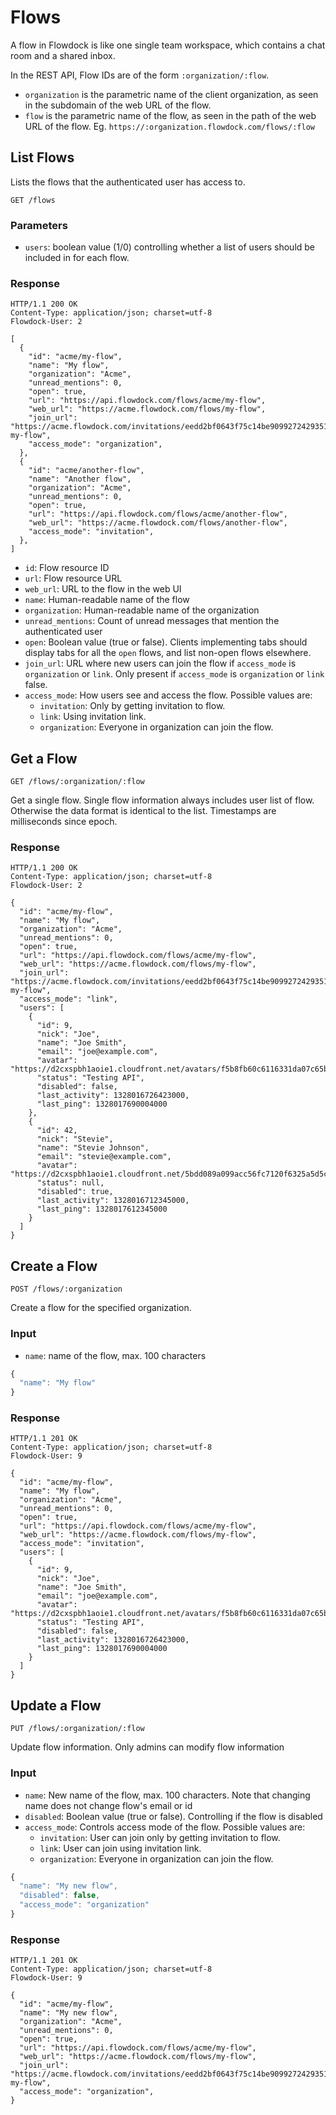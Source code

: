# Flows

A flow in Flowdock is like one single team workspace, which contains a chat room and a shared inbox.

In the REST API, Flow IDs are of the form `:organization/:flow`.

* `organization` is the parametric name of the client organization, as seen in the subdomain of the web URL of the flow.
* `flow` is the parametric name of the flow, as seen in the path of the web URL of the flow. Eg. `https://:organization.flowdock.com/flows/:flow`

## List Flows
Lists the flows that the authenticated user has access to.

```
GET /flows
```

### Parameters

* `users`: boolean value (1/0) controlling whether a list of users should be included in for each flow.

### Response
```
HTTP/1.1 200 OK
Content-Type: application/json; charset=utf-8
Flowdock-User: 2
```
```
[
  {
    "id": "acme/my-flow",
    "name": "My flow",
    "organization": "Acme",
    "unread_mentions": 0,
    "open": true,
    "url": "https://api.flowdock.com/flows/acme/my-flow",
    "web_url": "https://acme.flowdock.com/flows/my-flow",
    "join_url": "https://acme.flowdock.com/invitations/eedd2bf0643f75c14be9099272429351c7132a71-my-flow",
    "access_mode": "organization",
  },
  {
    "id": "acme/another-flow",
    "name": "Another flow",
    "organization": "Acme",
    "unread_mentions": 0,
    "open": true,
    "url": "https://api.flowdock.com/flows/acme/another-flow",
    "web_url": "https://acme.flowdock.com/flows/another-flow",
    "access_mode": "invitation",
  },
]
```

* `id`: Flow resource ID
* `url`: Flow resource URL
* `web_url`: URL to the flow in the web UI
* `name`: Human-readable name of the flow
* `organization`: Human-readable name of the organization
* `unread_mentions`: Count of unread messages that mention the authenticated user
* `open`: Boolean value (true or false). Clients implementing tabs should display tabs for all the `open` flows, and list non-open flows elsewhere.
* `join_url`: URL where new users can join the flow if `access_mode` is `organization` or `link`. Only present if `access_mode` is `organization` or `link` false.
* `access_mode`: How users see and access the flow. Possible values are:
    - `invitation`: Only by getting invitation to flow.
    - `link`: Using invitation link.
    - `organization`: Everyone in organization can join the flow.

## Get a Flow
```
GET /flows/:organization/:flow
```
Get a single flow. Single flow information always includes user list of flow. Otherwise the data format is identical to the list. Timestamps are milliseconds since epoch.

### Response
```
HTTP/1.1 200 OK
Content-Type: application/json; charset=utf-8
Flowdock-User: 2
```
```
{
  "id": "acme/my-flow",
  "name": "My flow",
  "organization": "Acme",
  "unread_mentions": 0,
  "open": true,
  "url": "https://api.flowdock.com/flows/acme/my-flow",
  "web_url": "https://acme.flowdock.com/flows/my-flow",
  "join_url": "https://acme.flowdock.com/invitations/eedd2bf0643f75c14be9099272429351c7132a71-my-flow",
  "access_mode": "link",
  "users": [
    {
      "id": 9,
      "nick": "Joe",
      "name": "Joe Smith",
      "email": "joe@example.com",
      "avatar": "https://d2cxspbh1aoie1.cloudfront.net/avatars/f5b8fb60c6116331da07c65b96a8a1d1/",
      "status": "Testing API",
      "disabled": false,
      "last_activity": 1328016726423000,
      "last_ping": 1328017690004000
    },
    {
      "id": 42,
      "nick": "Stevie",
      "name": "Stevie Johnson",
      "email": "stevie@example.com",
      "avatar": "https://d2cxspbh1aoie1.cloudfront.net/5bdd089a099acc56fc7120f6325a5d5c/",
      "status": null,
      "disabled": true,
      "last_activity": 1328016712345000,
      "last_ping": 1328017612345000
    }
  ]
}
```

## Create a Flow
```
POST /flows/:organization
```
Create a flow for the specified organization.

### Input

* `name`: name of the flow, max. 100 characters

```javascript
{
  "name": "My flow"
}
```

### Response
```
HTTP/1.1 201 OK
Content-Type: application/json; charset=utf-8
Flowdock-User: 9
```
```
{
  "id": "acme/my-flow",
  "name": "My flow",
  "organization": "Acme",
  "unread_mentions": 0,
  "open": true,
  "url": "https://api.flowdock.com/flows/acme/my-flow",
  "web_url": "https://acme.flowdock.com/flows/my-flow",
  "access_mode": "invitation",
  "users": [
    {
      "id": 9,
      "nick": "Joe",
      "name": "Joe Smith",
      "email": "joe@example.com",
      "avatar": "https://d2cxspbh1aoie1.cloudfront.net/avatars/f5b8fb60c6116331da07c65b96a8a1d1/",
      "status": "Testing API",
      "disabled": false,
      "last_activity": 1328016726423000,
      "last_ping": 1328017690004000
    }
  ]
}
```

## Update a Flow
```
PUT /flows/:organization/:flow
```
Update flow information. Only admins can modify flow information

### Input

* `name`: New name of the flow, max. 100 characters. Note that changing name does not change flow's email or id
* `disabled`: Boolean value (true or false). Controlling if the flow is disabled
* `access_mode`: Controls access mode of the flow. Possible values are:
    - `invitation`: User can join only by getting invitation to flow.
    - `link`: User can join using invitation link.
    - `organization`: Everyone in organization can join the flow.

```javascript
{
  "name": "My new flow",
  "disabled": false,
  "access_mode": "organization"
}
```
### Response
```
HTTP/1.1 201 OK
Content-Type: application/json; charset=utf-8
Flowdock-User: 9
```
```
{
  "id": "acme/my-flow",
  "name": "My new flow",
  "organization": "Acme",
  "unread_mentions": 0,
  "open": true,
  "url": "https://api.flowdock.com/flows/acme/my-flow",
  "web_url": "https://acme.flowdock.com/flows/my-flow",
  "join_url": "https://acme.flowdock.com/invitations/eedd2bf0643f75c14be9099272429351c7132a71-my-flow",
  "access_mode": "organization",
}
```

